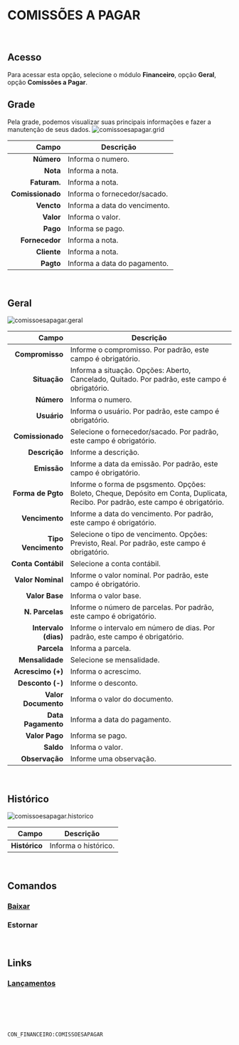 # COMISSÕES A PAGAR
<br>

## Acesso
Para acessar esta opção, selecione o módulo **Financeiro**, opção **Geral**, opção **Comissões a Pagar**.
<br>

## Grade
Pela grade, podemos visualizar suas principais informações e fazer a manutenção de seus dados.
![comissoesapagar.grid](https://raw.githubusercontent.com/netforcews/docs-siscom/master/financeiro/imagens/comissoesapagar.grid.png)

Campo | Descrição
--:|---
**Número** | Informa o numero.
**Nota** | Informa a nota.
**Faturam.** | Informa a nota.
**Comissionado** | Informa o fornecedor/sacado.
**Vencto** | Informa a data do vencimento.
**Valor** | Informa o valor.
**Pago** | Informa se pago.
**Fornecedor** | Informa a nota.
**Cliente** | Informa a nota.
**Pagto** | Informa a data do pagamento.
<br>

## Geral
![comissoesapagar.geral](https://raw.githubusercontent.com/netforcews/docs-siscom/master/financeiro/imagens/comissoesapagar.geral.png)

Campo | Descrição
--:|---
**Compromisso** | Informe o compromisso. Por padrão, este campo é obrigatório.
**Situação** | Informa a situação. Opções: Aberto, Cancelado, Quitado. Por padrão, este campo é obrigatório.
**Número** | Informa o numero.
**Usuário** | Informa o usuário. Por padrão, este campo é obrigatório.
**Comissionado** | Selecione o fornecedor/sacado. Por padrão, este campo é obrigatório.
**Descrição** | Informe a descrição.
**Emissão** | Informe a data da emissão. Por padrão, este campo é obrigatório.
**Forma de Pgto** | Informe o forma de psgsmento. Opções: Boleto, Cheque, Depósito em Conta, Duplicata, Recibo. Por padrão, este campo é obrigatório.
**Vencimento** | Informe a data do vencimento. Por padrão, este campo é obrigatório.
**Tipo Vencimento** | Selecione o tipo de vencimento. Opções: Previsto, Real. Por padrão, este campo é obrigatório.
**Conta Contábil** | Selecione a conta contábil.
**Valor Nominal** | Informe o valor nominal. Por padrão, este campo é obrigatório.
**Valor Base** | Informa o valor base.
**N. Parcelas** | Informe o número de parcelas. Por padrão, este campo é obrigatório.
**Intervalo (dias)** | Informe o intervalo em número de dias. Por padrão, este campo é obrigatório.
**Parcela** | Informa a parcela.
**Mensalidade** | Selecione se mensalidade.
**Acrescimo (+)** | Informa o acrescimo.
**Desconto (-)** | Informe o desconto.
**Valor Documento** | Informa o valor do documento.
**Data Pagamento** | Informa a data do pagamento.
**Valor Pago** | Informa se pago.
**Saldo** | Informa o valor.
**Observação** | Informe uma observação.
<br>

## Histórico
![comissoesapagar.historico](https://raw.githubusercontent.com/netforcews/docs-siscom/master/financeiro/imagens/comissoesapagar.historico.png)

Campo | Descrição
--:|---
**Histórico** | Informa o histórico.
<br>

## Comandos
### [Baixar](/geral/financeiro-baixa-coletiva.md)
### Estornar
<br>

## Links
### [Lançamentos](/geral/financeirolancamentos.md)
<br>
<br>
<br>
<br>

```CON_FINANCEIRO:COMISSOESAPAGAR```
